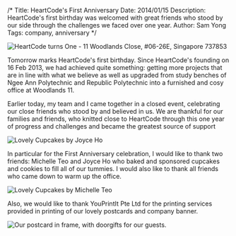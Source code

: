 /*
Title: HeartCode's First Anniversary
Date: 2014/01/15
Description: HeartCode's first birthday was welcomed with great friends who stood by our side through the challenges we faced over one year. 
Author: Sam Yong
Tags: company, anniversary
*/

![HeartCode turns One - 11 Woodlands Close, #06-26E, Singapore 737853](https://fbcdn-sphotos-a-a.akamaihd.net/hphotos-ak-prn2/t31/1898489_450993945028406_69557331_o.jpg)

Tomorrow marks HeartCode's first birthday. Since HeartCode's founding on 16 Feb 2013, we had achieved quite something: getting more projects that are in line with what we believe as well as upgraded from study benches of Ngee Ann Polytechnic and Republic Polytechnic into a furnished and cosy office at Woodlands 11.

Earlier today, my team and I came together in a closed event, celebrating our close friends who stood by and believed in us. We are thankful for our families and friends, who knitted close to HeartCode through this one year of progress and challenges and became the greatest source of support 

![Lovely Cupcakes by Joyce Ho](http://i.imgur.com/nKzCU5n.jpg?1)

In particular for the First Anniversary celebration, I would like to thank two friends: Michelle Teo and Joyce Ho who baked and sponsored cupcakes and cookies to fill all of our tummies. I would also like to thank all friends who came down to warm up the office.

![Lovely Cupcakes by Michelle Teo](http://i.imgur.com/wEdNTKL.jpg)

Also, we would like to thank YouPrintIt Pte Ltd for the printing services provided in printing of our lovely postcards and company banner. 

![Our postcard in frame, with doorgifts for our guests.](http://i.imgur.com/7vE5JCC.jpg)